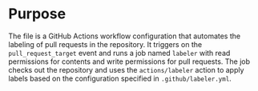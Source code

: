 # Purpose
The file is a GitHub Actions workflow configuration that automates the labeling of pull requests in the repository. It triggers on the `pull_request_target` event and runs a job named `labeler` with read permissions for contents and write permissions for pull requests. The job checks out the repository and uses the `actions/labeler` action to apply labels based on the configuration specified in `.github/labeler.yml`.
